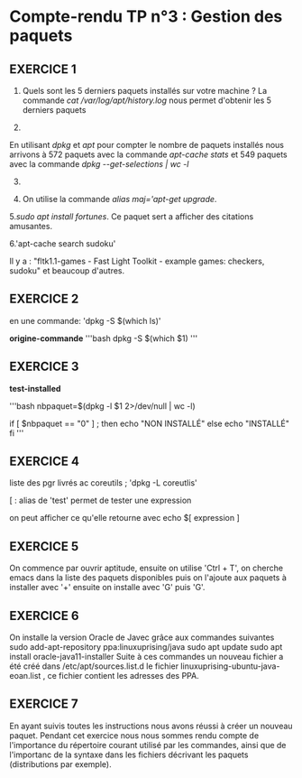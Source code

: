 # Compte-rendu TP n°3 : Gestion des paquets
		
## EXERCICE 1

1. Quels sont les 5 derniers paquets installés sur votre machine ?
La commande *cat /var/log/apt/history.log* nous permet d'obtenir les 5 derniers paquets

2. 
En utilisant *dpkg* et *apt* pour compter le nombre de paquets installés nous arrivons à 572 paquets avec la commande *apt-cache stats* et 549 paquets avec la commande *dpkg --get-selections | wc -l*

3.

4. On utilise la commande *alias maj='apt-get upgrade*.

5.*sudo apt install fortunes*. Ce paquet sert a afficher des citations amusantes.

6.'apt-cache search sudoku'

Il y a : "fltk1.1-games - Fast Light Toolkit - example games: checkers, sudoku" et beaucoup d'autres.



## EXERCICE 2

en une commande: 'dpkg -S $(which ls)'


**origine-commande**
'''bash
dpkg -S $(which $1)
'''

## EXERCICE 3
**test-installed**

'''bash
nbpaquet=$(dpkg -l $1 2>/dev/null | wc -l)

if [ $nbpaquet == "0" ] ; then
	echo "NON INSTALLÉ"
else
	echo "INSTALLÉ"
fi
'''

## EXERCICE 4

liste des pgr livrés ac coreutils ; 'dpkg -L coreutlis'

[ : alias de 'test' permet de tester une expression

on peut afficher ce qu'elle retourne avec echo $[ expression ]

## EXERCICE 5

On commence par ouvrir aptitude, ensuite on utilise 'Ctrl + T', on cherche emacs dans la liste des paquets disponibles puis on l'ajoute aux paquets à installer avec '+' ensuite on installe avec 'G' puis 'G'.

## EXERCICE 6

On installe la version Oracle de Javec grâce aux commandes suivantes
	sudo add-apt-repository ppa:linuxuprising/java
	sudo apt update
	sudo apt install oracle-java11-installer
Suite à ces commandes un nouveau fichier a été créé dans /etc/apt/sources.list.d le fichier linuxuprising-ubuntu-java-eoan.list , ce fichier contient les adresses des PPA.

## EXERCICE 7

En ayant suivis toutes les instructions nous avons réussi à créer un nouveau paquet. Pendant cet exercice nous nous sommes rendu compte de l'importance du répertoire courant utilisé par les commandes, ainsi que de l'importanc de la syntaxe dans les fichiers décrivant les paquets (distributions par exemple).

